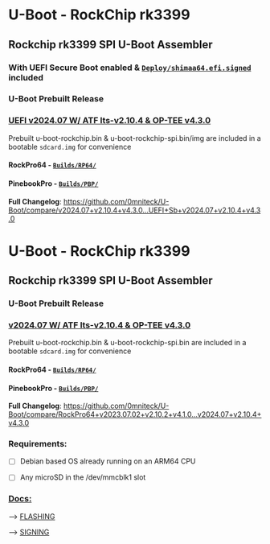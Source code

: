 # U-Boot - RockChip rk3399

## Rockchip rk3399 SPI U-Boot Assembler
### With UEFI Secure Boot enabled & [`Deploy/shimaa64.efi.signed`](Deploy/shimaa64.efi.signed) included

### U-Boot Prebuilt Release
### [UEFI v2024.07 W/ ATF lts-v2.10.4 & OP-TEE v4.3.0](https://github.com/0mniteck/U-Boot/releases/tag/UEFI%2BSb%2Bv2024.07%2Bv2.10.4%2Bv4.3.0)
Prebuilt u-boot-rockchip.bin & u-boot-rockchip-spi.bin/img are included in a bootable `sdcard.img` for convenience
#### RockPro64 - [`Builds/RP64/`](https://github.com/0mniteck/U-Boot/tree/UEFI%2BSb%2Bv2024.07%2Bv2.10.4%2Bv4.3.0/Builds/RP64-rk3399)
#### PinebookPro - [`Builds/PBP/`](https://github.com/0mniteck/U-Boot/tree/UEFI%2BSb%2Bv2024.07%2Bv2.10.4%2Bv4.3.0/Builds/PBP-rk3399)

**Full Changelog**: https://github.com/0mniteck/U-Boot/compare/v2024.07+v2.10.4+v4.3.0...UEFI+Sb+v2024.07+v2.10.4+v4.3.0


# U-Boot - RockChip rk3399
## Rockchip rk3399 SPI U-Boot Assembler

### U-Boot Prebuilt Release
### [v2024.07 W/ ATF lts-v2.10.4 & OP-TEE v4.3.0](https://github.com/0mniteck/U-Boot/releases/tag/v2024.07%2Bv2.10.4%2Bv4.3.0)
Prebuilt u-boot-rockchip.bin & u-boot-rockchip-spi.bin are included in a bootable `sdcard.img` for convenience
#### RockPro64 - [`Builds/RP64/`](https://github.com/0mniteck/U-Boot/tree/v2024.07%2Bv2.10.4%2Bv4.3.0/Builds/RP64-rk3399)
#### PinebookPro - [`Builds/PBP/`](https://github.com/0mniteck/U-Boot/tree/v2024.07%2Bv2.10.4%2Bv4.3.0/Builds/PBP-rk3399)

**Full Changelog**: https://github.com/0mniteck/U-Boot/compare/RockPro64+v2023.07.02+v2.10.2+v4.1.0...v2024.07+v2.10.4+v4.3.0


### Requirements:

* [ ] Debian based OS already running on an ARM64 CPU

* [ ] Any microSD in the /dev/mmcblk1 slot


### [Docs:](https://github.com/0mniteck/U-Boot/tree/rk3399-A/docs)

--> [FLASHING](https://github.com/0mniteck/U-Boot/blob/rk3399-A/docs/FLASH.md)

--> [SIGNING](https://github.com/0mniteck/U-Boot/blob/rk3399-A/docs/SIGN.md)
